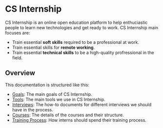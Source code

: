 # CS Internship

CS Internship is an online open education platform to help enthuciastic people to learn new technologies and get ready to work.
CS Internship main focuses are:
 - Train essential **soft skills** required to be a professional at work.
 - Train essential skills for **remote working**.
 - Train essential **technical skills** to be a high-quality profressional in the field.


## Overview
This documentation is structured like this:
- [Goals](/goals.md): The main goals of CS Internship.
- [Tools](/tools.md): The main tools we use in CS Internship.
- [Interviews](/interviews/interview-home.md): The how-to documents for different interviews we should have in the process.
- [Courses](/courses/course-home.md): The details of the courses and their structure.
- [Training Process](/training-process.md): How interns should spend their training process.

